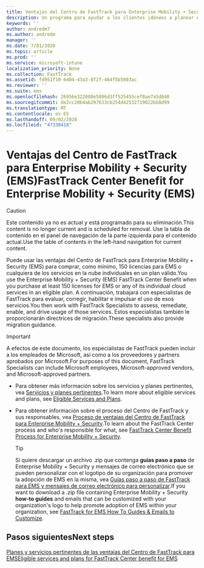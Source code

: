 ```yaml
---
title: Ventajas del Centro de FastTrack para Enterprise Mobility + Security (EMS)
description: Un programa para ayudar a los clientes idóneos a planear e implementar Intune y Azure Active Directory Premium.
keywords: ''
author: andredm7
ms.author: andredm
manager: ''
ms.date: 7/01/2020
ms.topic: article
ms.prod: ''
ms.service: microsoft-intune
localization_priority: None
ms.collection: FastTrack
ms.assetid: fd951f10-6404-43a3-8f2f-464f5b5003ac
ms.reviewer: ''
ms.suite: ems
ms.openlocfilehash: 26956e322088e5886d3ff525455cef8ae7a5d848
ms.sourcegitcommit: de2cc20b4ab297633cb254d42532719022bb8d99
ms.translationtype: MT
ms.contentlocale: es-ES
ms.lasthandoff: 09/02/2020
ms.locfileid: "47338418"
---
```

# <a name="fasttrack-center-benefit-for-enterprise-mobility--security-ems"></a><span data-ttu-id="a8c22-103">Ventajas del Centro de FastTrack para Enterprise Mobility + Security (EMS)</span><span class="sxs-lookup"><span data-stu-id="a8c22-103">FastTrack Center Benefit for Enterprise Mobility + Security (EMS)</span></span>

> [!CAUTION]
> <span data-ttu-id="a8c22-104">Este contenido ya no es actual y está programado para su eliminación.</span><span class="sxs-lookup"><span data-stu-id="a8c22-104">This content is no longer current and is scheduled for removal.</span></span> <span data-ttu-id="a8c22-105">Use la tabla de contenido en el panel de navegación de la parte izquierda para el contenido actual.</span><span class="sxs-lookup"><span data-stu-id="a8c22-105">Use the table of contents in the left-hand navigation for current content.</span></span>


<span data-ttu-id="a8c22-106">Puede usar las ventajas del Centro de FastTrack para Enterprise Mobility + Security (EMS) para comprar, como mínimo, 150 licencias para EMS o cualquiera de los servicios en la nube individuales en un plan válido.</span><span class="sxs-lookup"><span data-stu-id="a8c22-106">You use the Enterprise Mobility + Security (EMS) FastTrack Center Benefit when you purchase at least 150 licenses for EMS or any of its individual cloud services in an eligible plan.</span></span> <span data-ttu-id="a8c22-107">A continuación, trabajará con especialistas de FastTrack para evaluar, corregir, habilitar e impulsar el uso de esos servicios.</span><span class="sxs-lookup"><span data-stu-id="a8c22-107">You then work with FastTrack Specialists to assess, remediate, enable, and drive usage of those services.</span></span> <span data-ttu-id="a8c22-108">Estos especialistas también le proporcionarán directrices de migración.</span><span class="sxs-lookup"><span data-stu-id="a8c22-108">These specialists also provide migration guidance.</span></span> 

> [!IMPORTANT]
> <span data-ttu-id="a8c22-109">A efectos de este documento, los especialistas de FastTrack pueden incluir a los empleados de Microsoft, así como a los proveedores y partners aprobados por Microsoft.</span><span class="sxs-lookup"><span data-stu-id="a8c22-109">For purposes of this document, FastTrack Specialists can include Microsoft employees, Microsoft-approved vendors, and Microsoft-approved partners.</span></span>

- <span data-ttu-id="a8c22-110">Para obtener más información sobre los servicios y planes pertinentes, vea [Servicios y planes pertinentes](M365-eligible-services-and-plans.md).</span><span class="sxs-lookup"><span data-stu-id="a8c22-110">To learn more about eligible services and plans, see [Eligible Services and Plans](M365-eligible-services-and-plans.md).</span></span>

- <span data-ttu-id="a8c22-111">Para obtener información sobre el proceso del Centro de FastTrack y sus responsables, vea [Proceso de ventajas del Centro de FastTrack para Enterprise Mobility + Security](EMS-fasttrack-process.md).</span><span class="sxs-lookup"><span data-stu-id="a8c22-111">To learn about the FastTrack Center process and who's responsible for what, see [FastTrack Center Benefit Process for Enterprise Mobility + Security](EMS-fasttrack-process.md).</span></span>

    > [!TIP]
    > <span data-ttu-id="a8c22-112">Si quiere descargar un archivo .zip que contenga **guías paso a paso** de Enterprise Mobility + Security y mensajes de correo electrónico que se pueden personalizar con el logotipo de su organización para promover la adopción de EMS en la misma, vea [Guías paso a paso de FastTrack para EMS y mensajes de correo electrónico para personalizar](https://gallery.technet.microsoft.com/FastTrack-for-EMS-How-To-f170da4c).</span><span class="sxs-lookup"><span data-stu-id="a8c22-112">If you want to download a .zip file containing Enterprise Mobility + Security **how-to guides** and emails that can be customized with your organization's logo to help promote adoption of EMS within your organization, see [FastTrack for EMS How To Guides & Emails to Customize](https://gallery.technet.microsoft.com/FastTrack-for-EMS-How-To-f170da4c).</span></span>

## <a name="next-steps"></a><span data-ttu-id="a8c22-113">Pasos siguientes</span><span class="sxs-lookup"><span data-stu-id="a8c22-113">Next steps</span></span>

[<span data-ttu-id="a8c22-114">Planes y servicios pertinentes de las ventajas del Centro de FastTrack para EMS</span><span class="sxs-lookup"><span data-stu-id="a8c22-114">Eligible services and plans for FastTrack Center benefit for EMS</span></span>](M365-eligible-services-and-plans.md)